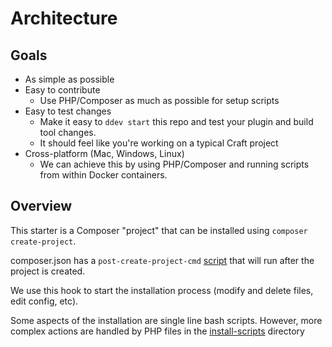 # Architecture

## Goals
- As simple as possible
- Easy to contribute 
  - Use PHP/Composer as much as possible for setup scripts
- Easy to test changes
    - Make it easy to `ddev start` this repo and test your plugin and build tool changes.
    - It should feel like you're working on a typical Craft project
- Cross-platform (Mac, Windows, Linux)
  - We can achieve this by using PHP/Composer and running scripts from within Docker containers. 

## Overview
This starter is a Composer "project" that can be installed using `composer create-project`.

composer.json has a `post-create-project-cmd` [script](https://getcomposer.org/doc/articles/scripts.md) that will run after the project is created.

We use this hook to start the installation process (modify and delete files, edit config, etc).

Some aspects of the installation are single line bash scripts. However, more complex actions are handled by PHP files in the [install-scripts](/install-scripts) directory 
